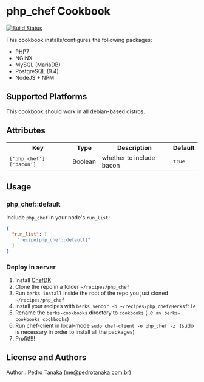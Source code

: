 # php_chef Cookbook
[![Build Status](https://travis-ci.org/pedro-stanaka/php_chef.svg?branch=master)](https://travis-ci.org/pedro-stanaka/php_chef)


This cookbook installs/configures the following packages:

* PHP7
* NGINX
* MySQL (MariaDB)
* PostgreSQL (9.4)
* NodeJS + NPM

## Supported Platforms

This cookbook should work in all debian-based distros.

## Attributes

<table>
  <tr>
    <th>Key</th>
    <th>Type</th>
    <th>Description</th>
    <th>Default</th>
  </tr>
  <tr>
    <td><tt>['php_chef']['bacon']</tt></td>
    <td>Boolean</td>
    <td>whether to include bacon</td>
    <td><tt>true</tt></td>
  </tr>
</table>

## Usage

### php_chef::default

Include `php_chef` in your node's `run_list`:

```json
{
  "run_list": [
    "recipe[php_chef::default]"
  ]
}
```


### Deploy in server

1. Install [ChefDK](https://downloads.chef.io/chef-dk/)
2. Clone the repo in a folder ```~/recipes/php_chef```
3. Run ```berks install``` inside the root of the repo you just cloned ```~/recipes/php_chef```
4. Install your recipes with ```berks vendor -b ~/recipes/php_chef/Berksfile```
5. Rename the ```berks-cookbooks``` directory to ```cookbooks``` (i.e. ```mv berks-cookbooks cookbooks```)
6. Run chef-client in local-mode ```sudo chef-client -o php_chef -z ```
(sudo is necessary in order to install all the packages)
7. Profit!!!!


## License and Authors

Author:: Pedro Tanaka (me@pedrotanaka.com.br)
